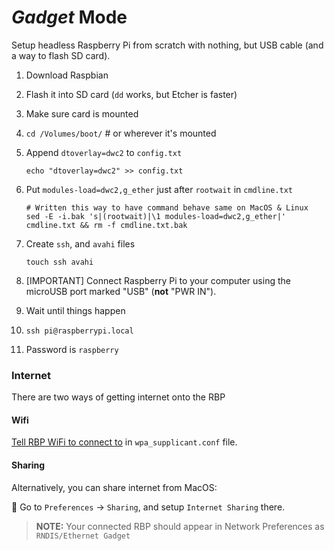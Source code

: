 # _Gadget_ Mode

Setup headless Raspberry Pi from scratch with nothing, but USB cable (and a way to flash SD card).

1. Download Raspbian
1. Flash it into SD card (`dd` works, but Etcher is faster)
1. Make sure card is mounted
1. `cd /Volumes/boot/` # or wherever it's mounted
1. Append `dtoverlay=dwc2` to `config.txt`
    ```
    echo "dtoverlay=dwc2" >> config.txt
    ```

1. Put `modules-load=dwc2,g_ether` just after `rootwait` in `cmdline.txt`
    ```
    # Written this way to have command behave same on MacOS & Linux
    sed -E -i.bak 's|(rootwait)|\1 modules-load=dwc2,g_ether|' cmdline.txt && rm -f cmdline.txt.bak 
    ```

1. Create `ssh`, and `avahi` files
    ```
    touch ssh avahi
    ```

1. [IMPORTANT] Connect Raspberry Pi to your computer using the microUSB port marked "USB" (**not** "PWR IN").
1. Wait until things happen
1. `ssh pi@raspberrypi.local`
1. Password is `raspberry`


### Internet

There are two ways of getting internet onto the RBP

#### Wifi

[Tell RBP WiFi to connect to][wifi] in `wpa_supplicant.conf` file.

[wifi]: https://www.raspberrypi.org/documentation/configuration/wireless/wireless-cli.md


#### Sharing

Alternatively, you can share internet from MacOS:

🍏 Go to `Preferences` -> `Sharing`, and setup `Internet Sharing` there.

> **NOTE:** Your connected RBP should appear in Network Preferences as `RNDIS/Ethernet Gadget` 
